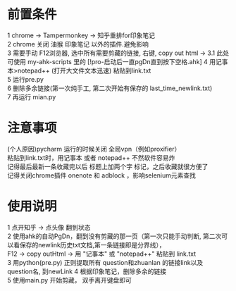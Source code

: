 # 前置条件
1 chrome → Tampermonkey → 知乎重排for印象笔记  
2 chrome 关闭 油猴 印象笔记 以外的插件.避免影响  
3 需要手动 F12浏览器, 选中所有需要剪藏的链接, 右键, copy out html
→ 3.1  此处可使用 my-ahk-scripts 里的 [!pro-启动后一直pgDn直到按下空格.ahk]
4 用记事本>notepad++ (打开大文件文本迅速) 粘贴到link.txt  
5 运行pre.py  
6 删除多余链接(第一次纯手工, 第二次开始有保存的 last_time_newlink.txt)  
7 再运行 mian.py  
  

# 注意事项
(个人原因)pycharm 运行的时候关闭 全局vpn（例如proxifier）  
粘贴到link.txt时，用记事本 或者 notepad++ 不然软件容易炸  
记得最后最新一条收藏完以后 标题上加两个字 标记，之后收藏就很方便了   
记得关闭chrome插件 onenote 和 adblock ，影响selenium元素查找  

# 使用说明
1 点开知乎 → 点头像 翻到状态   
2 使用ahk的自动PgDn，翻到没有剪藏的那一页（第一次只能手动判断, 第二次可以看保存的newlink历史txt文档,第一条链接即是分界线），  
F12 → copy outHtml → 用 "记事本" 或 "notepad++" 粘贴到 link.txt  
3 用python(pre.py) 正则提取所有 question和zhuanlan 的链接link以及 question名, 到newLink 
4 根据印象笔记，删除多余的链接  
5 使用main.py 开始剪藏， 双手离开键盘即可  
